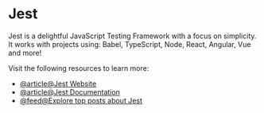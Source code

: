 # Jest

Jest is a delightful JavaScript Testing Framework with a focus on simplicity. It works with projects using: Babel, TypeScript, Node, React, Angular, Vue and more!

Visit the following resources to learn more:

- [@article@Jest Website](https://jestjs.io)
- [@article@Jest Documentation](https://jestjs.io/docs/getting-started)
- [@feed@Explore top posts about Jest](https://app.daily.dev/tags/jest?ref=roadmapsh)
